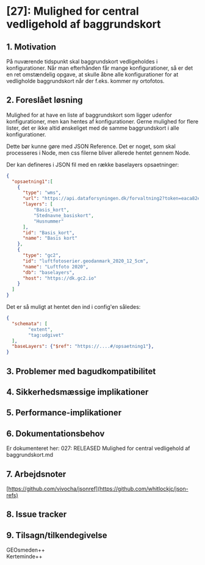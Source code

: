 # [27]: Mulighed for central vedligehold af baggrundskort

## 1. Motivation

På nuværende tidspunkt skal baggrundskort vedligeholdes i konfigurationer. 
Når man efterhånden får mange konfigurationer, så er det en ret omstændelig opgave, at skulle åbne alle konfigurationer for at vedligholde baggrundskort når der f.eks. kommer ny ortofotos.

## 2. Foreslået løsning

Mulighed for at have en liste af baggrundskort som ligger udenfor konfigurationer, men kan hentes af konfigurationer. Gerne mulighed for flere lister, det er ikke altid ønskeliget med de samme baggrundskort i alle konfigurationer.

Dette bør kunne gøre med JSON Reference. Det er noget, som skal processeres i Node, men css filerne bliver allerede hentet gennem Node.

Der kan defineres i JSON fil med en række baselayers opsaetninger:

```json
{
  "opsaetning1":[
    {
      "type": "wms",
      "url": "https://api.dataforsyningen.dk/forvaltning2?token=eaca82e1cb411d78e841c7eba8ec1bbc",
      "layers": [
          "Basis_kort",
          "Stednavne_basiskort",
          "Husnummer"
      ],
      "id": "Basis_kort",
      "name": "Basis kort"
    },
    {
      "type": "gc2",
      "id": "luftfotoserier.geodanmark_2020_12_5cm",
      "name": "Luftfoto 2020",
      "db": "baselayers",
      "host": "https://dk.gc2.io"
    }
  ]
}
````

Det er så muligt at hentet den ind i config'en således:

```json
{
  "schemata": [
        "extent",
        "tag:udgivet"
  ],
  "baseLayers": {"$ref": "https://....#/opsaetning1"},
}
````

## 3. Problemer med bagudkompatibilitet

## 4. Sikkerhedsmæssige implikationer

## 5. Performance-implikationer

## 6. Dokumentationsbehov

Er dokumenteret her: 027: RELEASED Mulighed for central vedligehold af baggrundskort.md 

## 7. Arbejdsnoter

[https://github.com/vivocha/jsonref](https://github.com/whitlockjc/json-refs)

## 8. Issue tracker  

## 9. Tilsagn/tilkendegivelse

GEOsmeden++  
Kerteminde++
